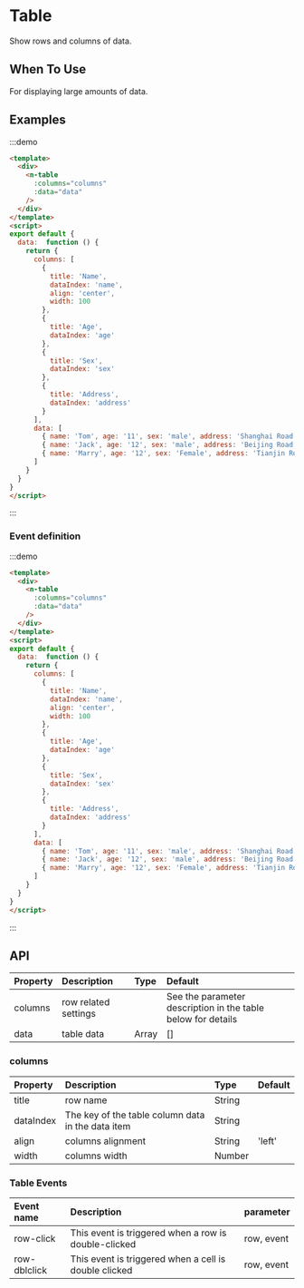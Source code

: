
# Table
Show rows and columns of data.

## When To Use
For displaying large amounts of data.

## Examples
:::demo

```html
<template>
  <div>
    <n-table
      :columns="columns"
      :data="data"
    />
  </div>
</template>
<script>
export default {
  data:  function () {
    return {
      columns: [
        {
          title: 'Name',
          dataIndex: 'name',
          align: 'center',
          width: 100
        },
        {
          title: 'Age',
          dataIndex: 'age'
        },
        {
          title: 'Sex',
          dataIndex: 'sex'
        },
        {
          title: 'Address',
          dataIndex: 'address'
        }
      ],
      data: [
        { name: 'Tom', age: '11', sex: 'male', address: 'Shanghai Road' },
        { name: 'Jack', age: '12', sex: 'male', address: 'Beijing Road' },
        { name: 'Marry', age: '12', sex: 'Female', address: 'Tianjin Road' }
      ]
    }
  }
}
</script>
```
:::

### Event definition
:::demo

```html
<template>
  <div>
    <n-table
      :columns="columns"
      :data="data"
    />
  </div>
</template>
<script>
export default {
  data:  function () {
    return {
      columns: [
        {
          title: 'Name',
          dataIndex: 'name',
          align: 'center',
          width: 100
        },
        {
          title: 'Age',
          dataIndex: 'age'
        },
        {
          title: 'Sex',
          dataIndex: 'sex'
        },
        {
          title: 'Address',
          dataIndex: 'address'
        }
      ],
      data: [
        { name: 'Tom', age: '11', sex: 'male', address: 'Shanghai Road' },
        { name: 'Jack', age: '12', sex: 'male', address: 'Beijing Road' },
        { name: 'Marry', age: '12', sex: 'Female', address: 'Tianjin Road' }
      ]
    }
  }
}
</script>
```
:::

## API

| Property | Description | Type | Default |
| :--- | :--- | :--- | :--- |
| columns | row related settings |  | See the parameter description in the table below for details |
| data | table data | Array | [] |

### columns
| Property | Description | Type | Default |
| :--- | :--- | :--- | :--- |
| title |row name | String |  |
| dataIndex | The key of the table column data in the data item | String |  |
| align | columns alignment | String | 'left' |
| width | columns width | Number | |

### Table Events
| Event name | Description | parameter |
| :--- | :--- | :--- |
| row-click | This event is triggered when a row is double-clicked |row, event
| row-dblclick | This event is triggered when a cell is double clicked |row, event